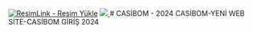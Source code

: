 <meta charset="UTF-8">
    <meta name="viewport" content="width=device-width, initial-scale=1.0">
</head>
<body>
<a href="https://56t.io/casinoper" title="ResimLink - Resim Yükle"><img src="https://64.media.tumblr.com/dcabc89bdac2c0067a4fbdced9195d64/tumblr_inline_skrrwru1Df1yi17ge_500.jpg" title="ResimLink - Resim Yükle" alt="ResimLink - Resim Yükle"></a>
<a href="https://56t.io/casinoper">
    <img src="https://64.media.tumblr.com/dcabc89bdac2c0067a4fbdced9195d64/tumblr_inline_skrrwru1Df1yi17ge_500.jpg" />
</a>
</a>
# CASİBOM - 2024
CASİBOM-YENİ WEB SİTE-CASİBOM GİRİŞ 2024
